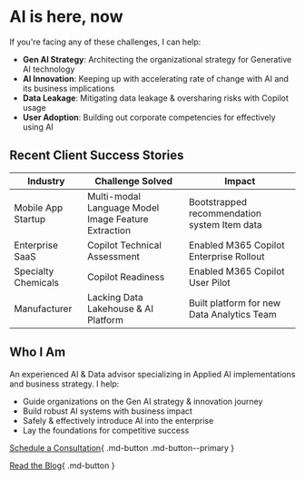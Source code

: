 # AI is here, now

If you're facing any of these challenges, I can help:

- **Gen AI Strategy**: Architecting the organizational strategy for Generative AI technology
- **AI Innovation**: Keeping up with accelerating rate of change with AI and its business implications 
- **Data Leakage**: Mitigating data leakage & oversharing risks with Copilot usage
- **User Adoption**: Building out corporate competencies for effectively using AI

## Recent Client Success Stories

| Industry | Challenge Solved | Impact |
|----------|-----------------|---------|
| Mobile App Startup | Multi-modal Language Model Image Feature Extraction | Bootstrapped recommendation system Item data|
| Enterprise SaaS | Copilot Technical Assessment | Enabled M365 Copilot Enterprise Rollout |
| Specialty Chemicals | Copilot Readiness | Enabled M365 Copilot User Pilot |
| Manufacturer | Lacking Data Lakehouse & AI Platform | Built platform for new Data Analytics Team |

## Who I Am

An experienced AI & Data advisor specializing in Applied AI implementations and business strategy. I help:

- Guide organizations on the Gen AI strategy & innovation journey
- Build robust AI systems with business impact
- Safely & effectively introduce AI into the enterprise
- Lay the foundations for competitive success

[Schedule a Consultation](https://cal.com/ksferguson){ .md-button .md-button--primary }

[Read the Blog](./blog/index.md){ .md-button }

